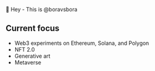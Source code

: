 👋 Hey - This is @boravsbora


## Current focus
- Web3 experiments on Ethereum, Solana, and Polygon
- NFT 2.0
- Generative art
- Metaverse
